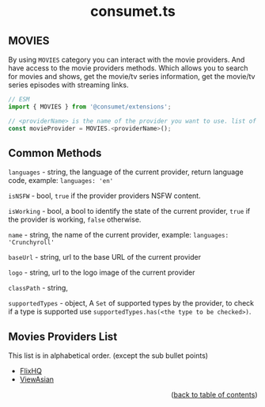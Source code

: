 <h1 align="center">consumet.ts</h1>

<h2>MOVIES</h2>

By using `MOVIES` category you can interact with the movie providers. And have access to the movie providers methods. Which allows you to search for movies and shows, get the movie/tv series information, get the movie/tv series episodes with streaming links.

```ts
// ESM
import { MOVIES } from '@consumet/extensions';

// <providerName> is the name of the provider you want to use. list of the proivders is below.
const movieProvider = MOVIES.<providerName>();
```

## Common Methods

``languages`` - string, the language of the current provider, return language code, example: ``languages: 'en'``

``isNSFW`` - bool, ``true`` if the provider providers NSFW content.

``isWorking`` - bool, a bool to identify the state of the current provider, ``true`` if the provider is working, ``false`` otherwise. 

``name`` - string, the name of the current provider, example: ``languages: 'Crunchyroll'``

``baseUrl`` - string, url to the base URL of the current provider

``logo`` - string, url to the logo image of the current provider

``classPath`` - string,

``supportedTypes`` - object, A ``Set`` of supported types by the provider, to check if a type is supported use  ``supportedTypes.has(<the type to be checked>)``.
  

## Movies Providers List
This list is in alphabetical order. (except the sub bullet points)

- [FlixHQ](../providers/flixhq.md)
- [ViewAsian](../providers/viewAsian.md)

<p align="end">(<a href="https://github.com/consumet/extensions/blob/master/docs">back to table of contents</a>)</p>
